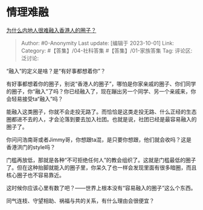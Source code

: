 # 情理难融
[为什么内地人很难融入香港人的圈子？](https://www.zhihu.com/question/19805894/answer/3232485541)

> Author: #0-Anonymity
> Last update: [编辑于 2023-10-01]
> Link:
> Category: #【答集】/04-社科答集 #【答集】/01-家族答集 
> Tag:
> 评论区:
> 泛讨论:

“融入”的定义是啥？是“有好事都想着你”？

有好事都想着你的圈子，别说“香港人的圈子”，哪怕是你家亲戚的圈子、你们同学的圈子，你“融入”了吗？你已经融入了，现在蹦出另一个同学、另一个亲戚来，你会轻易接受ta“融入”吗？

能融入这类圈子，你就不会走投无路了。而恰恰是这类走投无路、什么正经的生态圈都进不去的人，才会沦落到要去加入社团。也就是说，社团已经是最容易融入的圈子了。

你问问浩南哥或者Jimmy哥，你想跟ta混，是只要你想跟，他们就会收吗？这是香港洪门的style吗？

门槛再放低，那就是各种“不可拒绝任何人”的教会组织了。这就是门槛最低的圈子了。但在这种抬脚就能入的圈子里，你呆久了也一样会发现里面有很多暗圈，而且核心圈子也不容易靠近。

这时候你应该心里有数了吧？——世界上根本没有“容易融入的圈子”这么个东西。

同气连枝、守望相助、祸福与共的关系，有什么理由会很便宜？